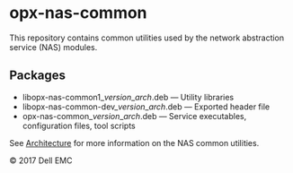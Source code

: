 # opx-nas-common
This repository contains common utilities used by the network abstraction service (NAS) modules.

## Packages
- libopx-nas-common1\_*version*\_*arch*.deb — Utility libraries  
- libopx-nas-common-dev\_*version*\_*arch*.deb — Exported header file  
- opx-nas-common\_*version*\_*arch*.deb — Service executables, configuration files, tool scripts 

See [Architecture](https://github.com/open-switch/opx-docs/wiki/Architecture) for more information on the NAS common utilities.

© 2017 Dell EMC
